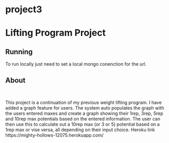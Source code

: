 # project3
<h1>Lifting Program Project</h1>

<h2>Running</h2>
<p>To run locally just need to set a local mongo conenction for the url.</p>

<h2>About</h2>
<br>
<p>
    This project is a continuation of my previous weight lifting program. I have added a graph feature for users. The system
    auto populates the graph with the users entered maxes and create a graph showing their 1rep, 3rep, 5rep and 10rep max potentials
    based on the entered information. The user can then use this to calculate out a 10rep max (or 3 or 5) potential based on a 1rep max or
    vise versa, all depending on their input choice.
    Heroku link https://mighty-hollows-12075.herokuapp.com/
</p>




